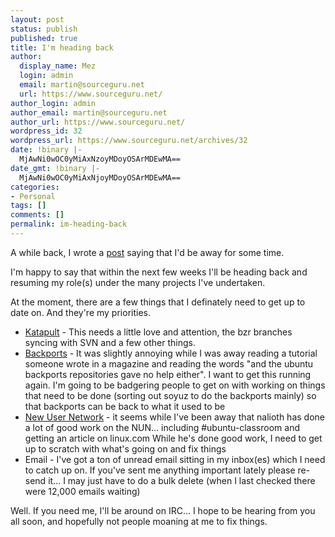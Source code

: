 ```yaml
---
layout: post
status: publish
published: true
title: I'm heading back
author:
  display_name: Mez
  login: admin
  email: martin@sourceguru.net
  url: https://www.sourceguru.net/
author_login: admin
author_email: martin@sourceguru.net
author_url: https://www.sourceguru.net/
wordpress_id: 32
wordpress_url: https://www.sourceguru.net/archives/32
date: !binary |-
  MjAwNi0wOC0yMiAxNzoyMDoyOSArMDEwMA==
date_gmt: !binary |-
  MjAwNi0wOC0yMiAxNjoyMDoyOSArMDEwMA==
categories:
- Personal
tags: []
comments: []
permalink: im-heading-back
---
```

<p>A while back, I wrote a <a href="https://www.sourceguru.net/archives/30" target="_blank">post</a> saying that I'd be away for some time.</p>
<p>I'm happy to say that within the next few weeks I'll be heading back and resuming my role(s) under the many projects I've undertaken.</p>
<p>At the moment, there are a few things that I definately need to get up to date on. And they're my priorities.</p>
<ul>
<li><a href="http://www.thekatapult.org.uk" target="_blank">Katapult</a> - This needs a little love and attention, the bzr branches syncing with SVN and a few other things.</li>
<li><a href="http://wiki.ubuntu.com/UbuntuBackports">Backports</a> - It was slightly annoying while I was away reading a tutorial someone wrote in a magazine and reading the words "and the ubuntu backports repositories gave no help either". I want to get this running again. I'm going to be badgering people to get on with working on things that need to be done (sorting out soyuz to do the backports mainly) so that backports can be back to what it used to be</li>
<li><a href="http://wiki.ubuntu.com/NewUserNetwork">New User Network</a> - it seems while I've been away that nalioth has done a lot of good work on the NUN... including #ubuntu-classroom and getting an article on linux.com While he's done good work, I need to get up to scratch with what's going on and fix things</li>
<li>Email - I've got a ton of unread email sitting in my inbox(es) which I need to catch up on. If you've sent me anything important lately please re-send it... I may just have to do a bulk delete (when I last checked there were 12,000 emails waiting)</li>
</ul>
<p>Well. If you need me, I'll be around on IRC... I hope to be hearing from you all soon, and hopefully not people moaning at me to fix things.</p>
